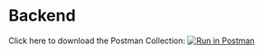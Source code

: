 # Backend

Click here to download the Postman Collection:
[![Run in Postman](https://run.pstmn.io/button.svg)](https://app.getpostman.com/join-team?invite_code=86ed225b3ea10b882ff08d2c6d47d410)
